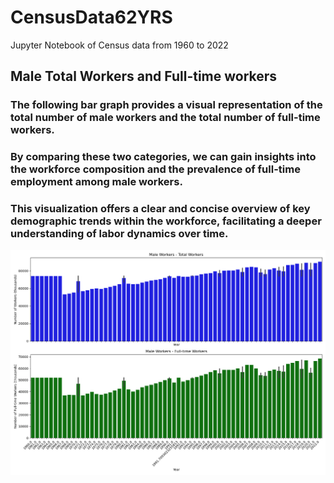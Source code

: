 # CensusData62YRS
Jupyter Notebook of Census data from 1960 to 2022

## Male Total Workers and Full-time workers
### The following bar graph provides a visual representation of the total number of male workers and the total number of full-time workers.
### By comparing these two categories, we can gain insights into the workforce composition and the prevalence of full-time employment among male workers. 
### This visualization offers a clear and concise overview of key demographic trends within the workforce, facilitating a deeper understanding of labor dynamics over time.
![Male Workers](https://github.com/itcoder78/CensusData62YRS/blob/main/Male%20Workers.png)
